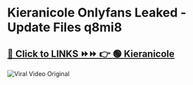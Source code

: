 
 # Kieranicole Onlyfans Leaked - Update Files q8mi8

## <h2><a href="https://clipsfans.com/Kieranicole&ref=git">🔗 Click to LINKS ⏩⏩ 👉 🟢 Kieranicole </a></h2>

<a href="https://clipsfans.com/Kieranicole&ref=git" rel="nofollow" data-target="animated-image.originalLink"><img src="https://i.ibb.co.com/xMMVF88/686577567.gif" alt="Viral Video Original" style="max-width: 100%; display: inline-block;" data-target="animated-image.originalImage"></a>

